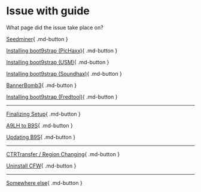 # Issue with guide

What page did the issue take place on?

[Seedminer](seedminer-landing){ .md-button }

[Installing boot9strap (PicHaxx)](pichaxx-landing){ .md-button }

[Installing boot9strap (USM)](unsafemode-landing){ .md-button }

[Installing boot9strap (Soundhax)](soundhax-landing){ .md-button }

[BannerBomb3](bb3){ .md-button }

[Installing boot9strap (Fredtool)](fredtool-landing){ .md-button }

---

[Finalizing Setup](finalizing){ .md-button }

[A9LH to B9S](atob){ .md-button }

[Updating B9S](updateb9s){ .md-button }

---

[CTRTransfer / Region Changing](ctrtransfer){ .md-button }

[Uninstall CFW](uninstall){ .md-button }

---

[Somewhere else](/troubleshoot/issue/unknown){ .md-button }